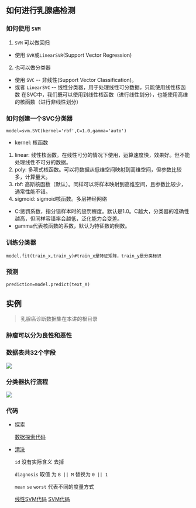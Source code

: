 ## 如何进行乳腺癌检测

### 如何使用 `SVM`
1. `SVM` 可以做回归
  - 使用 `SVR`或`LinearSVR`(Support Vector Regression)
2. 也可以做分类器
  - 使用 `SVC` -- 非线性(Support Vector Classification)。      
  - 或者 `LinearSVC` -- 线性分类器，用于处理线性可分数据，只能使用线性核函数
在SVC中，我们既可以使用到线性核函数（进行线性划分），也能使用高维的核函数（进行非线性划分）

### 如何创建一个SVC分类器
`model=svm.SVC(kernel='rbf',C=1.0,gamma='auto')`
- kernel: 核函数   
1. linear: 线性核函数。在线性可分的情况下使用，运算速度快，效果好。但不能处理线性不可分的数据。   
2. poly: 多项式核函数。可以将数据从低维空间映射到高维空间，但参数比较多，计算量大。   
3. rbf: 高斯核函数（默认）。同样可以将样本映射到高维空间，且参数比较少，通常性能不错。   
4. sigmoid: sigmoid核函数。多层神经网络
- C:惩罚系数，指分错样本时的惩罚程度。默认是1.0。C越大，分类器的准确性越高，但同样容错率会越低，泛化能力会变差。
- gamma代表核函数的系数，默认为特征数的倒数。

### 训练分类器
`model.fit(train_x,train_y)#train_x是特征矩阵，train_y是分类标识`
### 预测
`prediction=model.predict(text_X)`

## 实例

> 乳腺癌诊断数据集在本讲的根目录

### 肿瘤可以分为良性和恶性

### 数据表共32个字段

![](WechatIMG70.jpeg)

### 分类器执行流程

![](WechatIMG71.jpeg)

### 代码
- 探索

  [数据探索代码](./discover.py)

- [清洗](./dataClean.py)

  `id` 没有实际含义  去掉

  `diagnosis` 取值 为  `B || M` 替换为 `0 || 1`

  `mean` `se` `worst` 代表不同的度量方式

  [线性SVM代码](./breastCancerData/breast_linearsvm.py)
  [SVM代码](./breastCancerData/breast_svm.py)
